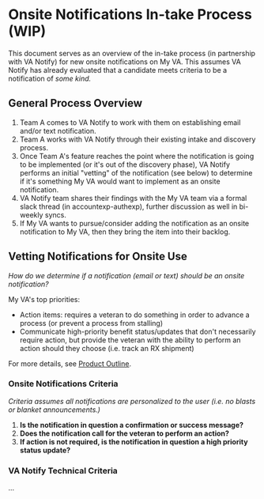 # Onsite Notifications In-take Process (WIP)

This document serves as an overview of the in-take process (in partnership with VA Notify) for new onsite notifications on My VA. This assumes VA Notify has already evaluated that a candidate meets criteria to be a notification of _some kind._

## General Process Overview

1. Team A comes to VA Notify to work with them on establishing email and/or text notification.
2. Team A works with VA Notify through their existing intake and discovery process.
4. Once Team A's feature reaches the point where the notification is going to be implemented (or it's out of the discovery phase), VA Notify performs an initial "vetting" of the notification (see below) to determine if it's something My VA would want to implement as an onsite notification.
5. VA Notify team shares their findings with the My VA team via a formal slack thread (in accountexp-authexp), further discussion as well in bi-weekly syncs. 
6. If My VA wants to pursue/consider adding the notification as an onsite notification to My VA, then they bring the item into their backlog.


## Vetting Notifications for Onsite Use
_How do we determine if a notification (email or text) should be an onsite notification?_

My VA's top priorities:
- Action items: requires a veteran to do something in order to advance a process (or prevent a process from stalling)
- Communicate high-priority benefit status/updates that don't necessarily require action, but provide the veteran with the ability to perform an action should they choose (i.e. track an RX shipment)

For more details, see [Product Outline](https://github.com/department-of-veterans-affairs/va.gov-team/tree/master/products/identity-personalization/onsite-notifications#onsite-notification-criteria).

### Onsite Notifications Criteria 
_Criteria assumes all notifications are personalized to the user (i.e. no blasts or blanket announcements.)_

1. **Is the notification in question a confirmation or success message?**
2. **Does the notification call for the veteran to perform an action?**
3. **If action is not required, is the notification in question a high priority status update?**

### VA Notify Technical Criteria
...
